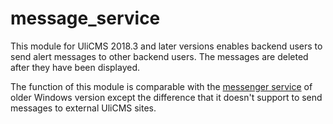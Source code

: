 # message_service

This module for UliCMS 2018.3 and later versions enables backend users to send alert messages to other backend users.
The messages are deleted after they have been displayed.

The function of this module is comparable with the [messenger service](https://en.wikipedia.org/wiki/Windows_Messenger_service) of older Windows version except the difference that it doesn't support to send messages to external UliCMS sites.